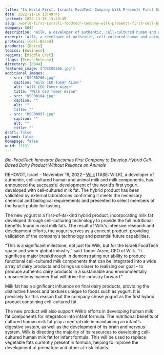 ```yaml
---
title: "In World First, Israeli FoodTech Company Wilk Presents First Cell-based Yogurt Produced with Cultured Milk Fat"
date: 2022-11-16 13:49:45
lastmod: 2022-11-16 13:49:45
slug: /world-first-israeli-foodtech-company-wilk-presents-first-cell-based-yogurt-produced
company: 8844
description: "Wilk, a developer of authentic, cell-cultured human and animal milk and milk components, has announced the successful development of the world’s first yogurt developed with cell-cultured milk fat."
excerpt: "Wilk, a developer of authentic, cell-cultured human and animal milk and milk components, has announced the successful development of the world’s first yogurt developed with cell-cultured milk fat."
proteins: [Cell-Based]
products: [Dairy]
topics: [Business]
regions: [Middle East]
flags: [Press Release]
directory: [8844]
featured_image: ["DSC00266.jpg"]
additional_images:
  - src: "DSC00266.jpg"
    caption: "Wilk CEO Tomer Aizen"
    alt: "Wilk CEO Tomer Aizen"
    title: "Wilk CEO Tomer Aizen"
  - src: "DSC00104.jpg"
    caption: ""
    alt: ""
    title: ""
  - src: "DSC00097.jpg"
    caption: ""
    alt: ""
    title: ""
draft: false
pinned: false
homepage: false
uuid: 11191
---
```

<p><em>Bio-FoodTech Innovator Becomes First Company to Develop Hybrid Cell-Based Dairy Product Without Reliance on Animals</em></p>
<p>REHOVOT, Israel – November 16, 2022 – <a href="https://wilkismilk.com/">Wilk</a> (TASE: WILK), a developer of authentic, cell-cultured human and animal milk and milk components, has announced the successful development of the world’s first yogurt developed with cell-cultured milk fat. The hybrid product has been validated by external laboratories confirming it meets the necessary chemical and biological requirements and presented to select members of the Israeli public for tasting.</p>
<p>The new yogurt is a first-of-its-kind hybrid product, incorporating milk fat developed through cell-culturing technology to provide the full nutritional benefits found in real milk fats. The result of Wilk's intensive research and development efforts, the yogurt serves as a concept product, providing validation of the company’s technology and potential future capabilities.</p>
<p>“This is a significant milestone, not just for Wilk, but for the Israeli FoodTech space and wider global industry,” said Tomer Aizen, CEO of Wilk. “It signifies a major breakthrough in demonstrating our ability to produce functional cell-cultured milk components that can be integrated into a wide array of dairy products and brings us closer to realizing our goal – to produce authentic dairy products in a sustainable and environmentally conscientious manner that will drive the industry forward.”</p>
<p>Milk fat has a significant influence on final dairy products, providing the distinctive flavors and textures unique to foods such as yogurt. It is precisely for this reason that the company chose yogurt as the first hybrid product containing cell-cultured fat.</p>
<p>The new product will also support Wilk’s efforts in developing human milk fat components for integration into infant formula. The nutritional benefits of cultured human milk fat play a central role in maintaining an infant’s digestive system, as well as the development of its brain and nervous system. Wilk is directing the majority of its resources to developing cell-cultured human milk fat for infant formula. This will be used to replace vegetable fats currently present in formula, helping to improve the development of premature and other at-risk infants.</p>
